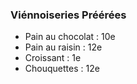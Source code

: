 ### Viénnoiseries Préérées

- Pain au chocolat : 10e
- Pain au raisin : 12e
- Croissant : 1e
- Chouquettes : 12e

